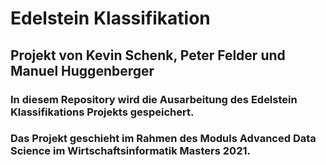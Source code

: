 # Edelstein Klassifikation
## Projekt von Kevin Schenk, Peter Felder und Manuel Huggenberger
### In diesem Repository wird die Ausarbeitung des Edelstein Klassifikations Projekts gespeichert.
### Das Projekt geschieht im Rahmen des Moduls Advanced Data Science im Wirtschaftsinformatik Masters 2021.
